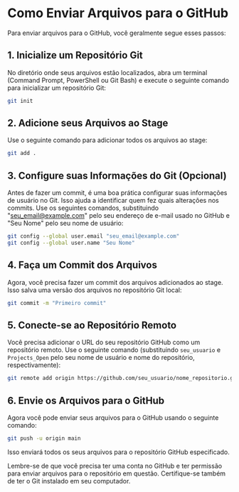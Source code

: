 # Como Enviar Arquivos para o GitHub

Para enviar arquivos para o GitHub, você geralmente segue esses passos:

## 1. Inicialize um Repositório Git

No diretório onde seus arquivos estão localizados, abra um terminal (Command Prompt, PowerShell ou Git Bash) e execute o seguinte comando para inicializar um repositório Git:

```bash
git init
```

## 2. Adicione seus Arquivos ao Stage

Use o seguinte comando para adicionar todos os arquivos ao stage:

```bash
git add .
```

## 3. Configure suas Informações do Git (Opcional)

Antes de fazer um commit, é uma boa prática configurar suas informações de usuário no Git. Isso ajuda a identificar quem fez quais alterações nos commits. Use os seguintes comandos, substituindo "seu_email@example.com" pelo seu endereço de e-mail usado no GitHub e "Seu Nome" pelo seu nome de usuário:

```bash
git config --global user.email "seu_email@example.com"
git config --global user.name "Seu Nome"
```

## 4. Faça um Commit dos Arquivos

Agora, você precisa fazer um commit dos arquivos adicionados ao stage. Isso salva uma versão dos arquivos no repositório Git local:

```bash
git commit -m "Primeiro commit"
```

## 5. Conecte-se ao Repositório Remoto

Você precisa adicionar o URL do seu repositório GitHub como um repositório remoto. Use o seguinte comando (substituindo `seu_usuario` e `Projects_Open` pelo seu nome de usuário e nome do repositório, respectivamente):

```bash
git remote add origin https://github.com/seu_usuario/nome_repositorio.git
```

## 6. Envie os Arquivos para o GitHub

Agora você pode enviar seus arquivos para o GitHub usando o seguinte comando:

```bash
git push -u origin main
```

Isso enviará todos os seus arquivos para o repositório GitHub especificado.

Lembre-se de que você precisa ter uma conta no GitHub e ter permissão para enviar arquivos para o repositório em questão. Certifique-se também de ter o Git instalado em seu computador.

